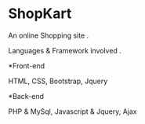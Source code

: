 # ShopKart
An online Shopping site .

Languages & Framework involved .

*Front-end

HTML, CSS, Bootstrap, Jquery


*Back-end

PHP & MySql, Javascript & Jquery, Ajax
